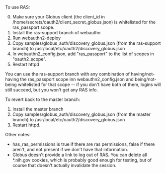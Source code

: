To use RAS:

0. Make sure your Globus client (the client_id in /home/secrets/oauth2/client_secret_globus.json) is whitelisted for the ras_passport scope.
1. Install the ras-support branch of webauthn
2. Run webauthn2-deploy
3. Copy samples/globus_auth/discovery_globus.json (from the ras-support branch) to /usr/local/etc/oauth2/discovery_globus.json
4. In webauthn2_config.json, add "ras_passport" to the list of scopes in "oauth2_scope".
5. Restart httpd

You can use the ras-support branch with any combination of having/not-having the ras_passport scope inn webauthn2_config.json and being/not-being whitelisted for that scope -- if you don't have both of them, logins will still succeed, but you won't get any RAS info.

To revert back to the master branch:
1. Install the master branch
2. Copy samples/globus_auth/discovery_globus.json (from the master branch) to /usr/local/etc/oauth2/discovery_globus.json
3. Restart httpd.

Other notes:
- has_ras_permissions is true if there are ras permissions, false if there aren't, and not present if we don't have that information.
- Globus doesn't provide a link to log out of RAS. You can delete all \*.nih.gov cookies, which is probably good enough for testing, but of course that doesn't actually invalidate the session.
